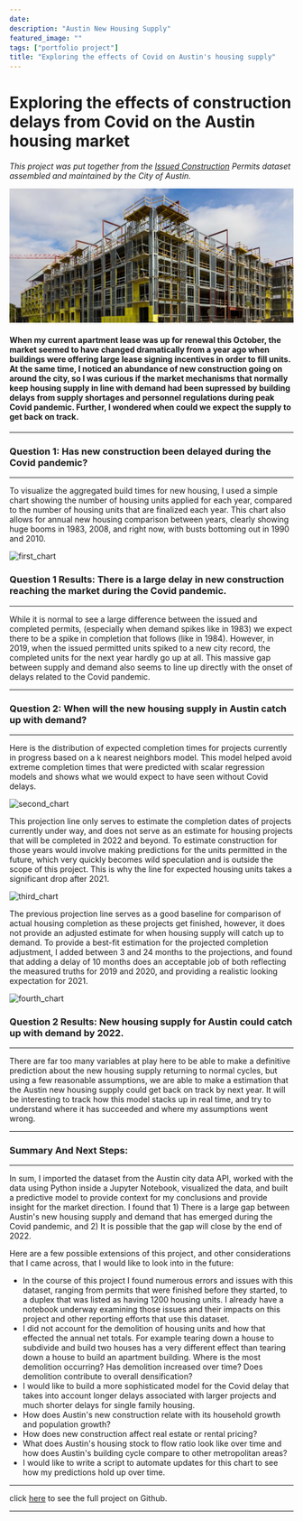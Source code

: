 ```yaml
---
date: 
description: "Austin New Housing Supply"
featured_image: ""
tags: ["portfolio project"]
title: "Exploring the effects of Covid on Austin's housing supply"
---
```


# Exploring the effects of construction delays from Covid on the Austin housing market
_This project was put together from the [Issued Construction](https://data.austintexas.gov/Building-and-Development/Issued-Construction-Permits/3syk-w9eu) Permits dataset assembled and maintained by the City of Austin._

![building](/images/apt%20construction.jpeg)

#### When my current apartment lease was up for renewal this October, the market seemed to have changed dramatically from a year ago when buildings were offering large lease signing incentives in order to fill units. At the same time, I noticed an abundance of new construction going on around the city, so I was curious if the market mechanisms that normally keep housing supply in line with demand had been supressed by building delays from supply shortages and personnel regulations during peak Covid pandemic. Further, I wondered when could we expect the supply to get back on track. 

---

### Question 1: Has new construction been delayed during the Covid pandemic?
---

To visualize the aggregated build times for new housing, I used a simple chart showing the number of housing units applied for each year, compared to the number of housing units that are finalized each year. This chart also allows for annual new housing comparison between years, clearly showing huge booms in 1983, 2008, and right now, with busts bottoming out in 1990 and 2010. 

![first_chart](/images/housing_graph_1.png)

### Question 1 Results: There is a large delay in new construction reaching the market during the Covid pandemic.
---

While it is normal to see a large difference between the issued and completed permits, (especially when demand spikes like in 1983) we expect there to be a spike in completion that follows (like in 1984). However, in 2019, when the issued permitted units spiked to a new city record, the completed units for the next year hardly go up at all. This massive gap between supply and demand also seems to line up directly with the onset of delays related to the Covid pandemic. 

---

### Question 2: When will the new housing supply in Austin catch up with demand?
---

Here is the distribution of expected completion times for projects currently in progress based on a k nearest neighbors model. This model helped avoid extreme completion times that were predicted with scalar regression models and shows what we would expect to have seen without Covid delays.

![second_chart](/images/projection_lengths.png)

This projection line only serves to estimate the completion dates of projects currently under way, and does not serve as an estimate for housing projects that will be completed in 2022 and beyond. To estimate construction for those years would involve making predictions for the units permitted in the future, which very quickly becomes wild speculation and is outside the scope of this project. This is why the line for expected housing units takes a significant drop after 2021. 

![third_chart](/images/austin_housing_predictions.png)

The previous projection line serves as a good baseline for comparison of actual housing completion as these projects get finished, however, it does not provide an adjusted estimate for when housing supply will catch up to demand. To provide a best-fit estimation for the projected completion adjustment, I added between 3 and 24 months to the projections, and found that adding a delay of 10 months does an acceptable job of both reflecting the measured truths for 2019 and 2020, and providing a realistic looking expectation for 2021. 

![fourth_chart](/images/ten_month_projections.png)

### Question 2 Results: New housing supply for Austin could catch up with demand by 2022.
---

There are far too many variables at play here to be able to make a definitive prediction about the new housing supply returning to normal cycles, but using a few reasonable assumptions, we are able to make a estimation that the Austin new housing supply could get back on track by next year. It will be interesting to track how this model stacks up in real time, and try to understand where it has succeeded and where my assumptions went wrong. 

---

### Summary And Next Steps:
---

In sum, I imported the dataset from the Austin city data API, worked with the data using Python inside a Jupyter Notebook, visualized the data, and built a predictive model to provide context for my conclusions and provide insight for the market direction. I found that 1) There is a large gap between Austin's new housing supply and demand that has emerged during the Covid pandemic, and 2) It is possible that the gap will close by the end of 2022. 

Here are a few possible extensions of this project, and other considerations that I came across, that I would like to look into in the future:

- In the course of this project I found numerous errors and issues with this dataset, ranging from permits that were finished before they started, to a duplex that was listed as having 1200 housing units. I already have a notebook underway examining those issues and their impacts on this project and other reporting efforts that use this dataset. 
- I did not account for the demolition of housing units and how that effected the annual net totals. For example tearing down a house to subdivide and build two houses has a very different effect than tearing down a house to build an apartment building. Where is the most demolition occurring? Has demolition increased over time? Does demolition contribute to overall densification?
- I would like to build a more sophisticated model for the Covid delay that takes into account longer delays associated with larger projects and much shorter delays for single family housing. 
- How does Austin's new construction relate with its household growth and population growth? 
- How does new construction affect real estate or rental pricing?
- What does Austin's housing stock to flow ratio look like over time and how does Austin's building cycle compare to other metropolitan areas?
- I would like to write a script to automate updates for this chart to see how my predictions hold up over time. 

---

click [here](https://github.com/nathaniel-j/Austin-Building-Boom/blob/main/austin_housing_II.ipynb) to see the full project on Github.

---

